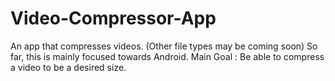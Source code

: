 # Video-Compressor-App
An app that compresses videos. (Other file types may be coming soon) So far, this is mainly focused towards Android.
Main Goal : Be able to compress a video to be a desired size.
